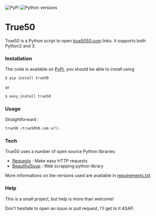 ![PyPi](https://img.shields.io/pypi/v/true50.svg?style=flat) ![Python versions](https://img.shields.io/pypi/pyversions/true50.svg?style=flat)

# True50

True50 is a Python script to open [true5050.com] links. It supports both Python2 and 3.

### Installation

The code is available on [PyPi], you should be able to install using

```sh
$ pip install true50
```
or
```sh
$ easy_install true50
```

### Usage

Straightforward :
```sh
true50 <true5050.com url>
```

### Tech

True50 uses a number of open source Python libraries:

* [Requests] : Make easy HTTP requests
* [BeautifulSoup] : Web scrapping python library

More informations on the versions used are available in [requirements.txt](./requirements.txt).

### Help

This is a small project, but help is more than welcome!

Don't hesitate to open an issue or pull request, I'll get to it ASAP.


[true5050.com]:http://true5050.com
[PyPi]:https://pypi.python.org/pypi
[Requests]:http://docs.python-requests.org/en/latest/
[BeautifulSoup]:http://www.crummy.com/software/BeautifulSoup/
